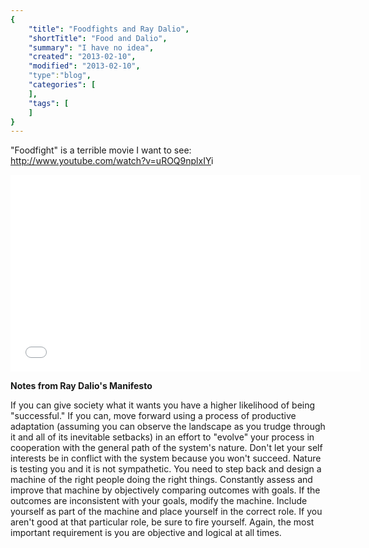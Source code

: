 ```yaml
---
{
    "title": "Foodfights and Ray Dalio",
    "shortTitle": "Food and Dalio",
    "summary": "I have no idea",
    "created": "2013-02-10",
    "modified": "2013-02-10",
    "type":"blog",
    "categories": [
    ],
    "tags": [
    ]
}
---
```

"Foodfight" is a terrible movie I want to see: <http://www.youtube.com/watch?v=uROQ9nplxIY>i

<iframe width="560" height="315" src="//www.youtube.com/embed/uROQ9nplxIY" frameborder="0" allowfullscreen></iframe>

**Notes from Ray Dalio's Manifesto** 

If you can give  society what it wants you have a higher likelihood of being "successful." If you can, move forward using a process of productive adaptation (assuming you can observe the landscape as you trudge through it and all of its inevitable setbacks) in an effort to "evolve" your process in cooperation with the general path of the system's nature. Don't let your self interests be in conflict with the system because you won't succeed. Nature is testing you and it is
not sympathetic. You need to step back and design a machine of the right people doing the right things. Constantly assess and improve that machine by objectively comparing outcomes with goals. If the outcomes are inconsistent with your goals, modify the machine. Include yourself as part of the machine and place yourself in the correct role. If you aren't good at that particular role, be sure to fire yourself. Again, the most important requirement is you are objective and logical at all times. 
